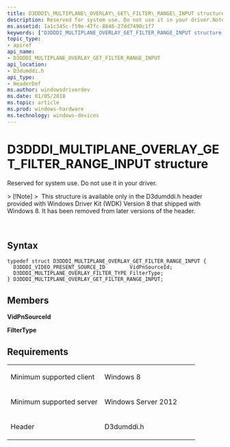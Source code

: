 ```yaml
---
title: D3DDDI\_MULTIPLANE\_OVERLAY\_GET\_FILTER\_RANGE\_INPUT structure
description: Reserved for system use. Do not use it in your driver.Note  This structure is available only in the D3dumddi.h header provided with Windows Driver Kit (WDK) Version 8 that shipped with Windows 8. It has been removed from later versions of the header. .
ms.assetid: 1a1c345c-f59e-47fc-8846-27dd7490c1f7
keywords: ["D3DDDI_MULTIPLANE_OVERLAY_GET_FILTER_RANGE_INPUT structure Display Devices"]
topic_type:
- apiref
api_name:
- D3DDDI_MULTIPLANE_OVERLAY_GET_FILTER_RANGE_INPUT
api_location:
- D3dumddi.h
api_type:
- HeaderDef
ms.author: windowsdriverdev
ms.date: 01/05/2018
ms.topic: article
ms.prod: windows-hardware
ms.technology: windows-devices
---
```


# D3DDDI\_MULTIPLANE\_OVERLAY\_GET\_FILTER\_RANGE\_INPUT structure


Reserved for system use. Do not use it in your driver.

&gt; \[!Note\]
&gt;  This structure is available only in the D3dumddi.h header provided with Windows Driver Kit (WDK) Version 8 that shipped with Windows 8. It has been removed from later versions of the header.

 

Syntax
------

```ManagedCPlusPlus
typedef struct D3DDDI_MULTIPLANE_OVERLAY_GET_FILTER_RANGE_INPUT {
  D3DDDI_VIDEO_PRESENT_SOURCE_ID        VidPnSourceId;
  D3DDDI_MULTIPLANE_OVERLAY_FILTER_TYPE FilterType;
} D3DDDI_MULTIPLANE_OVERLAY_GET_FILTER_RANGE_INPUT;
```

Members
-------

**VidPnSourceId**

**FilterType**

Requirements
------------

<table>
<colgroup>
<col width="50%" />
<col width="50%" />
</colgroup>
<tbody>
<tr class="odd">
<td align="left"><p>Minimum supported client</p></td>
<td align="left"><p>Windows 8</p></td>
</tr>
<tr class="even">
<td align="left"><p>Minimum supported server</p></td>
<td align="left"><p>Windows Server 2012</p></td>
</tr>
<tr class="odd">
<td align="left"><p>Header</p></td>
<td align="left">D3dumddi.h</td>
</tr>
</tbody>
</table>

 

 






